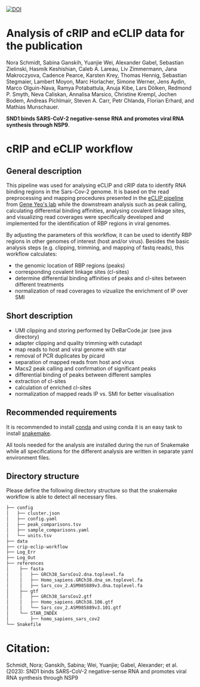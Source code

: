 [![DOI](https://zenodo.org/badge/682779021.svg)](https://zenodo.org/badge/latestdoi/682779021) 

# Analysis of cRIP and eCLIP data for the publication

Nora Schmidt, Sabina Ganskih, Yuanjie Wei, Alexander Gabel, Sebastian Zielinski, Hasmik Keshishian, Caleb A. Lareau, Liv Zimmermann, Jana Makroczyova, Cadence Pearce, Karsten Krey, Thomas Hennig, Sebastian Stegmaier, Lambert Moyon, Marc Horlacher, Simone Werner, Jens Aydin, Marco Olguin-Nava, Ramya Potabattula, Anuja Kibe, Lars Dölken, Redmond P. Smyth, Neva Caliskan, Annalisa Marsico, Christine Krempl, Jochen Bodem, Andreas Pichlmair, Steven A. Carr, Petr Chlanda, Florian Erhard, and Mathias Munschauer. 

**SND1 binds SARS-CoV-2 negative-sense RNA and promotes viral RNA synthesis through NSP9**.

# cRIP and eCLIP workflow

## General description

This pipeline was used for analysing eCLIP and cRIP data to identify RNA binding regions in the Sars-Cov-2 genome. 
It is based on the read preprocessing and mapping procedures presented in the [eCLIP pipeline](https://www.encodeproject.org/pipelines/ENCPL357ADL/) from [Gene Yeo's lab](https://github.com/YeoLab/eCLIP) while the downstream analysis such as peak calling, calculating differential binding affinities, analysing covalent linkage sites, and visualizing read coverages were specifically developed and implemented for the identification of RBP regions in viral genomes.

By adjusting the parameters of this workflow, it can be used to identify RBP regions in other genomes of interest (host and/or virus). Besides the basic analysis steps (e.g. clipping, trimming, and mapping of fastq reads), this workflow calculates:

- the genomic location of RBP regions (peaks)
- corresponding covalent linkage sites (cl-sites)
- determine differential binding affinities of peaks and cl-sites between different treatments
- normalization of read coverages to vizualize the enrichment of IP over SMI


## Short description

- UMI clipping and storing performed by DeBarCode.jar (see java directory)
- adapter clipping and quality trimming with cutadapt
- map reads to host and viral genome with star
- removal of PCR duplicates by picard
- separation of mapped reads from host and virus
- Macs2 peak calling and confirmation of significant peaks
- differential binding of peaks between different samples
- extraction of cl-sites
- calculation of enriched cl-sites
- normalization of mapped reads IP vs. SMI for better visualisation  

## Recommended requirements

It is recommended to install [conda](https://conda.io/projects/conda/en/latest/user-guide/install/index.html) and using conda it is an easy task to install [snakemake](https://snakemake.github.io/).

All tools needed for the analysis are installed during the run of Snakemake while all specifications for the different analysis are written in separate yaml environment files.

## Directory structure

Please define the following directory structure so that the snakemake workflow is able to detect all necessary files.

```bash
├── config
│   ├── cluster.json
│   ├── config.yaml
│   ├── peak_comparisons.tsv
│   ├── sample_comparisons.yaml
│   └── units.tsv
├── data
├── crip-eclip-workflow
├── Log_Err
├── Log_Out
├── references
│    ├── fasta
│    │   ├── GRCh38_SarsCov2.dna.toplevel.fa
│    │   ├── Homo_sapiens.GRCh38.dna_sm.toplevel.fa
│    │   ├── Sars_cov_2.ASM985889v3.dna.toplevel.fa
│    ├── gtf
│    │   ├── GRCh38_SarsCov2.gtf
│    │   ├── Homo_sapiens.GRCh38.106.gtf
│    │   └── Sars_cov_2.ASM985889v3.101.gtf
│    └── STAR_INDEX
│        ├── homo_sapiens_sars_cov2
└── Snakefile
```

# Citation:

Schmidt, Nora;  Ganskih, Sabina; Wei, Yuanjie; Gabel, Alexander; et al. (2023): SND1 binds SARS-CoV-2 negative-sense RNA and promotes viral RNA synthesis through NSP9

